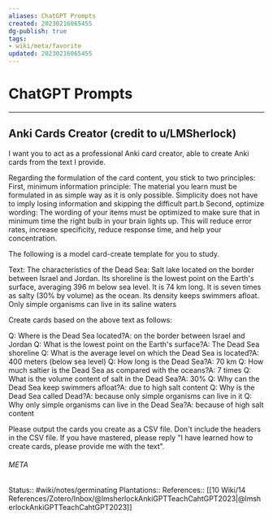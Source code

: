 ```yaml
---
aliases: ChatGPT Prompts
created: 20230216065455
dg-publish: true
tags:
- wiki/meta/favorite
updated: 20230216065455
---
```

# ChatGPT Prompts
---
## Anki Cards Creator (credit to u/LMSherlock)
I want you to act as a professional Anki card creator, able to create Anki cards from the text I provide.

Regarding the formulation of the card content, you stick to two principles: First, minimum information principle: The material you learn must be formulated in as simple way as it is only possible. Simplicity does not have to imply losing information and skipping the difficult part.b Second, optimize wording: The wording of your items must be optimized to make sure that in minimum time the right bulb in your brain lights up. This will reduce error rates, increase specificity, reduce response time, and help your concentration.

The following is a model card-create template for you to study.

Text: The characteristics of the Dead Sea: Salt lake located on the border between Israel and Jordan. Its shoreline is the lowest point on the Earth's surface, averaging 396 m below sea level. It is 74 km long. It is seven times as salty (30% by volume) as the ocean. Its density keeps swimmers afloat. Only simple organisms can live in its saline waters

Create cards based on the above text as follows:

Q: Where is the Dead Sea located?A: on the border between Israel and Jordan
Q: What is the lowest point on the Earth's surface?A: The Dead Sea shoreline
Q: What is the average level on which the Dead Sea is located?A: 400 meters (below sea level)
Q: How long is the Dead Sea?A: 70 km
Q: How much saltier is the Dead Sea as compared with the oceans?A: 7 times
Q: What is the volume content of salt in the Dead Sea?A: 30%
Q: Why can the Dead Sea keep swimmers afloat?A: due to high salt content
Q: Why is the Dead Sea called Dead?A: because only simple organisms can live in it
Q: Why only simple organisms can live in the Dead Sea?A: because of high salt content

Please output the cards you create as a CSV file. Don't include the headers in the CSV file. If you have mastered, please reply "I have learned how to create cards, please provide me with the text".



###### META
Status:: #wiki/notes/germinating 
Plantations:: 
References:: [[10 Wiki/14 References/Zotero/Inbox/@lmsherlockAnkiGPTTeachCahtGPT2023\|@lmsherlockAnkiGPTTeachCahtGPT2023]]
